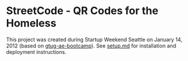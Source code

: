 # StreetCode - QR Codes for the Homeless

This project was created during Startup Weekend Seattle on January 14, 2012
(based on [gtug-ae-bootcamp]).  See [setup.md] for installation and deployment
instructions.

  [gtug-ae-bootcamp]: https://github.com/mckoss/gtug-ae-bootcamp
  [setup.md]: StreetCode/blob/master/setup.md


